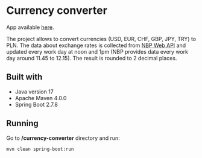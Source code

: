 # Currency converter

App available [here](currencyconverter-production.up.railway.app "Currency converter").

The project allows to convert currencies (USD, EUR, CHF, GBP, JPY, TRY) to PLN. 
The data about exchange rates is collected from [NBP Web API]( http://api.nbp.pl/ "NBP Web API") 
and updated every work day at noon and 1pm (NBP provides data every work day around 11.45 to 12.15).
The result is rounded to 2 decimal places.

## Built with
- Java version 17
- Apache Maven 4.0.0
- Spring Boot 2.7.8

## Running

Go to **/currency-converter** directory and run:

```bash
mvn clean spring-boot:run
```

